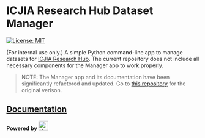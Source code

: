 # ICJIA Research Hub Dataset Manager

[![License: MIT](https://img.shields.io/badge/License-MIT-yellow.svg)](https://opensource.org/licenses/MIT)

(For internal use only.) A simple Python command-line app to manage datasets for [ICJIA Research Hub](https://icjia.illinois.gov/researchhub). The current repository does not include all necessary components for the Manager app to work properly.

> NOTE: The Manager app and its documentation have been significantly refactored and updated. Go to [this repository](https://github.com/bobaekang/icjia-web-dataset-maintenance-tool/) for the original verison.

## [Documentation](https://icjia.github.io/researchhub-dataset-manager)

**Powered by** [<img alt="VuePress logo" src="https://vuepress.vuejs.org/hero.png" height="25">](https://vuepress.vuejs.org/)
